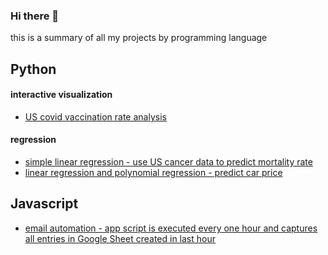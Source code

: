 ### Hi there 👋

this is a summary of all my projects by programming language

## Python

#### interactive visualization
- [US covid vaccination rate analysis](https://github.com/shengnan0816/Covid_Vaccine_US)

#### regression
- [simple linear regression - use US cancer data to predict mortality rate](https://github.com/shengnan0816/OLS-cancer-data)
- [linear regression and polynomial regression -  predict car price](https://github.com/shengnan0816/Car-price-prediction)



## Javascript
- [email automation - app script is executed every one hour and captures all entries in Google Sheet created in last hour](https://github.com/shengnan0816/automateemail)
